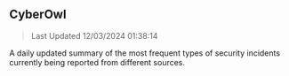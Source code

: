 ## CyberOwl 
> Last Updated 12/03/2024 01:38:14 


A daily updated summary of the most frequent types of security incidents currently being reported from different sources.

